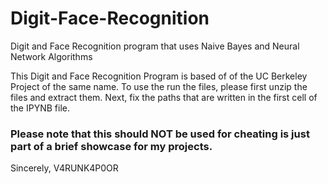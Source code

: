 # Digit-Face-Recognition
Digit and Face Recognition program that uses Naive Bayes and Neural Network Algorithms

This Digit and Face Recognition Program is based of of the UC Berkeley Project of the same name. To use the run the files, please first unzip the files and extract them. Next, fix the paths that are written in the first cell of the IPYNB file.

### Please note that this should NOT be used for cheating is just part of a brief showcase for my projects.

Sincerely,
V4RUNK4P0OR
